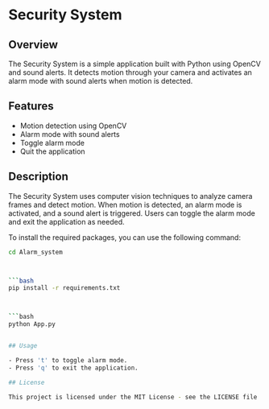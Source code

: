 # Security System

## Overview

The Security System is a simple application built with Python using OpenCV and sound alerts. It detects motion through your camera and activates an alarm mode with sound alerts when motion is detected.

## Features

- Motion detection using OpenCV
- Alarm mode with sound alerts
- Toggle alarm mode
- Quit the application

## Description

The Security System uses computer vision techniques to analyze camera frames and detect motion. When motion is detected, an alarm mode is activated, and a sound alert is triggered. Users can toggle the alarm mode and exit the application as needed.

To install the required packages, you can use the following command:
```bash
cd Alarm_system



```bash
pip install -r requirements.txt



```bash
python App.py


## Usage

- Press 't' to toggle alarm mode.
- Press 'q' to exit the application.

## License

This project is licensed under the MIT License - see the LICENSE file

